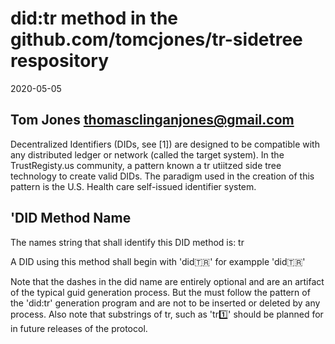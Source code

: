 # did:tr method in the github.com/tomcjones/tr-sidetree respository

2020-05-05

## Tom Jones  <thomasclinganjones@gmail.com>

Decentralized Identifiers (DIDs, see [1]) are designed to be compatible with any distributed ledger or network (called the target system).  In the TrustRegisty.us community, a pattern known a tr utiitzed side tree technology to create valid DIDs. The paradigm used in the creation of this pattern is the U.S. Health care self-issued identifier system.

## 'DID Method Name

The names string that shall identify this DID method is: tr

A DID using this method shall begin with 'did:tr:'  for exampple 'did:tr:'

Note that the dashes in the did name are entirely optional and are an artifact of the typical guid generation process. But the must follow the pattern of the 'did:tr' generation program and are not to be inserted or deleted by any process. Also note that substrings of tr, such as 'tr:one:' should be planned for in future releases of the protocol.

